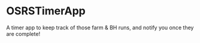 # OSRSTimerApp

A timer app to keep track of those farm & BH runs, and notify you once they are complete!